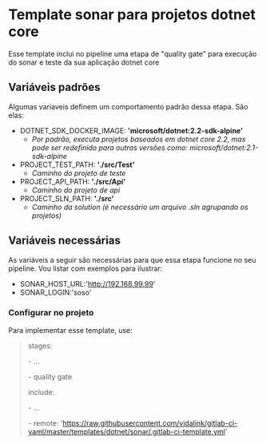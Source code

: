 # Template sonar para projetos dotnet core
Esse template inclui no pipeline uma etapa de "quality gate" para execução do sonar e teste da sua aplicação dotnet core

## Variáveis padrões
Algumas variaveis definem um comportamento padrão dessa etapa. São elas:
- DOTNET_SDK_DOCKER_IMAGE: **'microsoft/dotnet:2.2-sdk-alpine'**
  - _Por padrão, executa projetos baseados em dotnet core 2.2, mas pode ser redefinido para outras versões como: microsoft/dotnet:2.1-sdk-alpine_
- PROJECT_TEST_PATH: **'./src/Test'**
  - _Caminho do projeto de teste_
- PROJECT_API_PATH: **'./src/Api'**
  - _Caminho do projeto de api_
- PROJECT_SLN_PATH: **'./src'**
  - _Caminho da solution (é necessário um arquivo .sln agrupando os projetos)_
  
## Variáveis necessárias
As variáveis a seguir são necessárias para que essa etapa funcione no seu pipeline. Vou listar com exemplos para ilustrar:
- SONAR_HOST_URL:'http://192.168.99.99'
- SONAR_LOGIN:'soso'

### Configurar no projeto
Para implementar esse template, use:
> stages:
>
>   \- ...
>
>   \- quality gate
>
>
> include:
>
>   \- ...
>
>   \- remote: 'https://raw.githubusercontent.com/vidalink/gitlab-ci-yaml/master/templates/dotnet/sonar/.gitlab-ci-template.yml'
